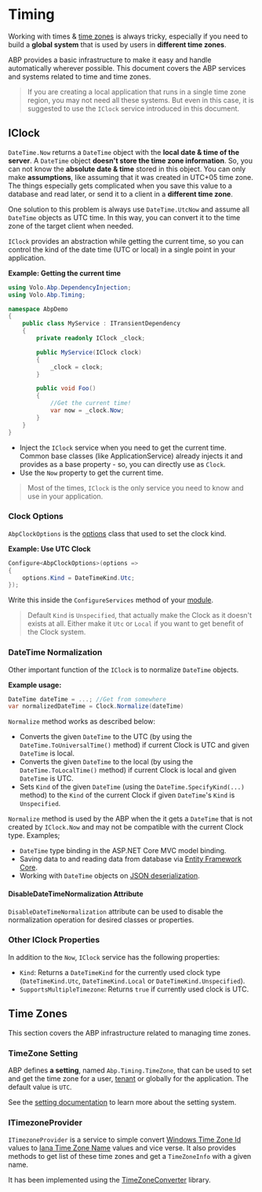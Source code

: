 # Timing

Working with times & [time zones](https://en.wikipedia.org/wiki/Time_zone) is always tricky, especially if you need to build a **global system** that is used by users in **different time zones**.

ABP provides a basic infrastructure to make it easy and handle automatically wherever possible. This document covers the ABP services and systems related to time and time zones.

> If you are creating a local application that runs in a single time zone region, you may not need all these systems. But even in this case, it is suggested to use the `IClock` service introduced in this document.

## IClock

`DateTime.Now` returns a `DateTime` object with the **local date & time of the server**. A `DateTime` object **doesn't store the time zone information**. So, you can not know the **absolute date & time** stored in this object. You can only make **assumptions**, like assuming that it was created in UTC+05 time zone. The things especially gets complicated when you save this value to a database and read later, or send it to a client in a **different time zone**.

One solution to this problem is always use `DateTime.UtcNow` and assume all `DateTime` objects as UTC time. In this way, you can convert it to the time zone of the target client when needed.

`IClock` provides an abstraction while getting the current time, so you can control the kind of the date time (UTC or local) in a single point in your application.

**Example: Getting the current time**

````csharp
using Volo.Abp.DependencyInjection;
using Volo.Abp.Timing;

namespace AbpDemo
{
    public class MyService : ITransientDependency
    {
        private readonly IClock _clock;

        public MyService(IClock clock)
        {
            _clock = clock;
        }

        public void Foo()
        {
            //Get the current time!
            var now = _clock.Now;
        }
    }
}
````

* Inject the `IClock` service when you need to get the current time. Common base classes (like ApplicationService) already injects it and provides as a base property - so, you can directly use as `Clock`.
* Use the `Now` property to get the current time.

> Most of the times, `IClock` is the only service you need to know and use in your application.

### Clock Options

`AbpClockOptions` is the [options](../fundamentals/options.md) class that used to set the clock kind.

**Example: Use UTC Clock**

````csharp
Configure<AbpClockOptions>(options =>
{
    options.Kind = DateTimeKind.Utc;
});
````

Write this inside the `ConfigureServices` method of your [module](../architecture/modularity/basics.md).

> Default `Kind` is `Unspecified`, that actually make the Clock as it doesn't exists at all. Either make it `Utc` or `Local` if you want to get benefit of the Clock system.

### DateTime Normalization

Other important function of the `IClock` is to normalize `DateTime` objects.

**Example usage:**

````csharp
DateTime dateTime = ...; //Get from somewhere
var normalizedDateTime = Clock.Normalize(dateTime)
````

`Normalize` method works as described below:

* Converts the given `DateTime` to the UTC (by using the `DateTime.ToUniversalTime()` method) if current Clock is UTC and given `DateTime` is local.
* Converts the given `DateTime` to the local (by using the `DateTime.ToLocalTime()` method) if current Clock is local and given `DateTime` is UTC.
* Sets `Kind` of the given `DateTime` (using the `DateTime.SpecifyKind(...)` method) to the `Kind` of the current Clock if given `DateTime`'s `Kind` is `Unspecified`.

`Normalize` method is used by the ABP when the it gets a `DateTime` that is not created by `IClock.Now` and may not be compatible with the current Clock type. Examples;

* `DateTime` type binding in the ASP.NET Core MVC model binding.
* Saving data to and reading data from database via [Entity Framework Core](../data/entity-framework-core).
* Working with `DateTime` objects on [JSON deserialization](../../json-serialization.md).

#### DisableDateTimeNormalization Attribute

`DisableDateTimeNormalization` attribute can be used to disable the normalization operation for desired classes or properties.

### Other IClock Properties

In addition to the `Now`, `IClock` service has the following properties:

* `Kind`: Returns a `DateTimeKind` for the currently used clock type (`DateTimeKind.Utc`, `DateTimeKind.Local` or `DateTimeKind.Unspecified`).
* `SupportsMultipleTimezone`: Returns `true` if currently used clock is UTC.

## Time Zones

This section covers the ABP infrastructure related to managing time zones.

### TimeZone Setting

ABP defines **a setting**, named `Abp.Timing.TimeZone`, that can be used to set and get the time zone for a user, [tenant](../architecture/multi-tenancy) or globally for the application. The default value is `UTC`.

See the [setting documentation](../infrastructure/settings.md) to learn more about the setting system.

### ITimezoneProvider

`ITimezoneProvider` is a service to simple convert [Windows Time Zone Id](https://support.microsoft.com/en-us/help/973627/microsoft-time-zone-index-values) values to [Iana Time Zone Name](https://www.iana.org/time-zones) values and vice verse. It also provides methods to get list of these time zones and get a `TimeZoneInfo` with a given name.

It has been implemented using the [TimeZoneConverter](https://github.com/mj1856/TimeZoneConverter) library.
